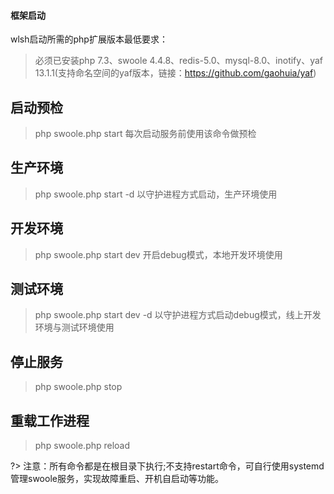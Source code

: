 #### 框架启动

wlsh启动所需的php扩展版本最低要求：

> 必须已安装php 7.3、swoole 4.4.8、redis-5.0、mysql-8.0、inotify、yaf 13.1.1(支持命名空间的yaf版本，链接：https://github.com/gaohuia/yaf)

## 启动预检
> php swoole.php start         每次启动服务前使用该命令做预检

## 生产环境
> php swoole.php start -d      以守护进程方式启动，生产环境使用

## 开发环境
> php swoole.php start dev     开启debug模式，本地开发环境使用

## 测试环境
> php swoole.php start dev -d  以守护进程方式启动debug模式，线上开发环境与测试环境使用

## 停止服务
> php swoole.php stop

## 重载工作进程
> php swoole.php reload


?> 注意：所有命令都是在根目录下执行;不支持restart命令，可自行使用systemd管理swoole服务，实现故障重启、开机自启动等功能。
